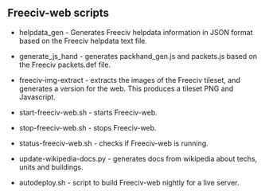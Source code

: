 Freeciv-web scripts
-------------------

* helpdata_gen - Generates Freeciv helpdata information in JSON format
  based on the Freeciv helpdata text file.

* generate_js_hand - generates packhand_gen.js and packets.js
  based on the Freeciv packets.def file.

* freeciv-img-extract - extracts the images of the Freeciv tileset,
  and generates a version for the web. This produces a tileset PNG 
  and Javascript. 

* start-freeciv-web.sh - starts Freeciv-web.

* stop-freeciv-web.sh - stops Freeciv-web.

* status-freeciv-web.sh - checks if Freeciv-web is running.

* update-wikipedia-docs.py - generates docs from wikipedia about techs, units and buildings.

* autodeploy.sh - script to build Freeciv-web nightly for a live server.
